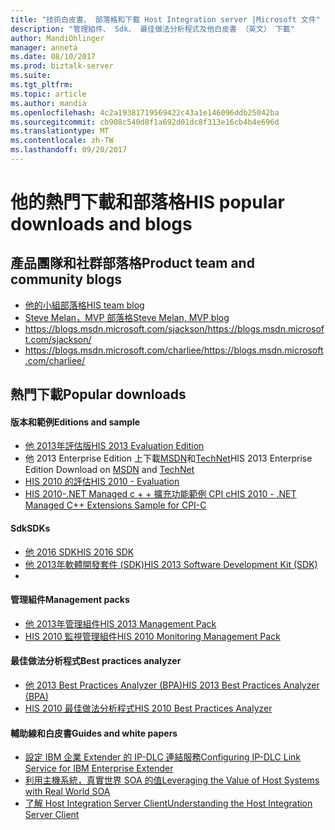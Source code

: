 ```yaml
---
title: "技術白皮書、 部落格和下載 Host Integration server |Microsoft 文件"
description: "管理組件、 Sdk、 最佳做法分析程式及他白皮書 （英文） 下載"
author: MandiOhlinger
manager: anneta
ms.date: 08/10/2017
ms.prod: biztalk-server
ms.suite: 
ms.tgt_pltfrm: 
ms.topic: article
ms.author: mandia
ms.openlocfilehash: 4c2a19381719569422c43a1e146096ddb25042ba
ms.sourcegitcommit: cb908c540d8f1a692d01dc8f313e16cb4b4e696d
ms.translationtype: MT
ms.contentlocale: zh-TW
ms.lasthandoff: 09/20/2017
---
```

# <a name="his-popular-downloads-and-blogs"></a><span data-ttu-id="6c8ea-103">他的熱門下載和部落格</span><span class="sxs-lookup"><span data-stu-id="6c8ea-103">HIS popular downloads and blogs</span></span>

## <a name="product-team-and-community-blogs"></a><span data-ttu-id="6c8ea-104">產品團隊和社群部落格</span><span class="sxs-lookup"><span data-stu-id="6c8ea-104">Product team and community blogs</span></span>
-   [<span data-ttu-id="6c8ea-105">他的小組部落格</span><span class="sxs-lookup"><span data-stu-id="6c8ea-105">HIS team blog</span></span>](https://blogs.msdn.microsoft.com/hostintegrationserver)
-   [<span data-ttu-id="6c8ea-106">Steve Melan，MVP 部落格</span><span class="sxs-lookup"><span data-stu-id="6c8ea-106">Steve Melan, MVP blog</span></span>](http://stevemelan.wordpress.com)
-   [<span data-ttu-id="6c8ea-107">https://blogs.msdn.microsoft.com/sjackson/</span><span class="sxs-lookup"><span data-stu-id="6c8ea-107">https://blogs.msdn.microsoft.com/sjackson/</span></span>](https://blogs.msdn.microsoft.com/sjackson/)
-   [<span data-ttu-id="6c8ea-108">https://blogs.msdn.microsoft.com/charliee/</span><span class="sxs-lookup"><span data-stu-id="6c8ea-108">https://blogs.msdn.microsoft.com/charliee/</span></span>](https://blogs.msdn.microsoft.com/charliee/)


## <a name="popular-downloads"></a><span data-ttu-id="6c8ea-109">熱門下載</span><span class="sxs-lookup"><span data-stu-id="6c8ea-109">Popular downloads</span></span>

#### <a name="editions-and-sample"></a><span data-ttu-id="6c8ea-110">版本和範例</span><span class="sxs-lookup"><span data-stu-id="6c8ea-110">Editions and sample</span></span>

-   [<span data-ttu-id="6c8ea-111">他 2013年評估版</span><span class="sxs-lookup"><span data-stu-id="6c8ea-111">HIS 2013 Evaluation Edition</span></span>](https://www.microsoft.com/download/details.aspx?id=39950)
-   <span data-ttu-id="6c8ea-112">他 2013 Enterprise Edition 上下載[MSDN](https://msdn.microsoft.com/subscriptions/downloads/)和[TechNet](https://technet.microsoft.com/subscriptions/downloads/)</span><span class="sxs-lookup"><span data-stu-id="6c8ea-112">HIS 2013 Enterprise Edition Download on [MSDN](https://msdn.microsoft.com/subscriptions/downloads/) and  [TechNet](https://technet.microsoft.com/subscriptions/downloads/)</span></span>
-   [<span data-ttu-id="6c8ea-113">HIS 2010 的評估</span><span class="sxs-lookup"><span data-stu-id="6c8ea-113">HIS 2010 - Evaluation</span></span>](https://www.microsoft.com/download/details.aspx?id=18969)
-   [<span data-ttu-id="6c8ea-114">HIS 2010-.NET Managed c + + 擴充功能範例 CPI c</span><span class="sxs-lookup"><span data-stu-id="6c8ea-114">HIS 2010 - .NET Managed C++ Extensions Sample for CPI-C</span></span>](https://www.microsoft.com/download/details.aspx?id=28581)

#### <a name="sdks"></a><span data-ttu-id="6c8ea-115">Sdk</span><span class="sxs-lookup"><span data-stu-id="6c8ea-115">SDKs</span></span>

-   [<span data-ttu-id="6c8ea-116">他 2016 SDK</span><span class="sxs-lookup"><span data-stu-id="6c8ea-116">HIS 2016 SDK</span></span>](https://aka.ms/his2016sdk)
-   [<span data-ttu-id="6c8ea-117">他 2013年軟體開發套件 (SDK)</span><span class="sxs-lookup"><span data-stu-id="6c8ea-117">HIS 2013 Software Development Kit (SDK)</span></span>](https://www.microsoft.com/download/details.aspx?id=41557)
-   
#### <a name="management-packs"></a><span data-ttu-id="6c8ea-118">管理組件</span><span class="sxs-lookup"><span data-stu-id="6c8ea-118">Management packs</span></span>

-   [<span data-ttu-id="6c8ea-119">他 2013年管理組件</span><span class="sxs-lookup"><span data-stu-id="6c8ea-119">HIS 2013 Management Pack</span></span>](https://www.microsoft.com/download/details.aspx?id=39978)
-   [<span data-ttu-id="6c8ea-120">HIS 2010 監視管理組件</span><span class="sxs-lookup"><span data-stu-id="6c8ea-120">HIS 2010 Monitoring Management Pack</span></span>](https://www.microsoft.com/download/details.aspx?id=23657)

#### <a name="best-practices-analyzer"></a><span data-ttu-id="6c8ea-121">最佳做法分析程式</span><span class="sxs-lookup"><span data-stu-id="6c8ea-121">Best practices analyzer</span></span>

-   [<span data-ttu-id="6c8ea-122">他 2013 Best Practices Analyzer (BPA)</span><span class="sxs-lookup"><span data-stu-id="6c8ea-122">HIS 2013 Best Practices Analyzer (BPA)</span></span>](https://www.microsoft.com/download/details.aspx?id=40325)
-   [<span data-ttu-id="6c8ea-123">HIS 2010 最佳做法分析程式</span><span class="sxs-lookup"><span data-stu-id="6c8ea-123">HIS 2010 Best Practices Analyzer</span></span>](https://www.microsoft.com/download/details.aspx?id=1817)

#### <a name="guides-and-white-papers"></a><span data-ttu-id="6c8ea-124">輔助線和白皮書</span><span class="sxs-lookup"><span data-stu-id="6c8ea-124">Guides and white papers</span></span>

-   [<span data-ttu-id="6c8ea-125">設定 IBM 企業 Extender 的 IP-DLC 連結服務</span><span class="sxs-lookup"><span data-stu-id="6c8ea-125">Configuring IP-DLC Link Service for IBM Enterprise Extender</span></span>](https://www.microsoft.com/download/details.aspx?id=17441)
-   [<span data-ttu-id="6c8ea-126">利用主機系統，真實世界 SOA 的值</span><span class="sxs-lookup"><span data-stu-id="6c8ea-126">Leveraging the Value of Host Systems with Real World SOA</span></span>](https://www.microsoft.com/download/details.aspx?id=20799)
-   [<span data-ttu-id="6c8ea-127">了解 Host Integration Server Client</span><span class="sxs-lookup"><span data-stu-id="6c8ea-127">Understanding the Host Integration Server Client</span></span>](https://www.microsoft.com/download/details.aspx?id=15069)

